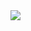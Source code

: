 <!--iframe src="https://giphy.com/embed/l0Iye29H39h7qVbgY" width="480" height="269" style="" frameBorder="0" class="giphy-embed" allowFullScreen></iframe><p><a href="https://giphy.com/gifs/linarf-l0Iye29H39h7qVbgY">via GIPHY</a></p>
<!-- <p align="center"><a href="https://github.com/ultiomusic"><img src="https://badge42.vercel.app/api/v2/cldtdzadh00110fl54xslmkzl/stats?cursusId=21&coalitionId=227" alt="beeligul's 42 stats" /></a> -->
<!-- <p align="center"><a href="https://spotify-github-profile.vercel.app/api/view?uid=15sLA8fe8GkNYpE0rkK1Wb?si=97db5c7b11cf4a61=true;redirect=true"><img src="https://spotify-github-profile.vercel.app/api/view?uid=sx1ygjfidpkfcjntazewo9wdd&amp;cover_image=true&amp;theme=default&amp;show_offline=false&amp;background_color=121212" alt="spotify-github-profile"></a></p> -->
<!-- [gif](https://github.com/ultiomusic/ultiomusic/assets/94832543/e686828e-ee01-4212-9681-b9365dcda2dc) -->
<img src="https://giphy.com/embed/l0Iye29H39h7qVbgY">

